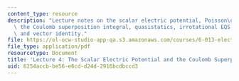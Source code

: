 ```yaml
---
content_type: resource
description: "Lecture notes on the scalar electric potential, Poisson\u2019s equation,\
  \ the Coulomb superposition integral, quasistatics, irrotational EQS electric fields,\
  \ and vector identity."
file: https://ol-ocw-studio-app-qa.s3.amazonaws.com/courses/6-013-electromagnetics-and-applications-fall-2005/6254accbbe56e6cdd24d2916bcdbccd3_lec4.pdf
file_type: application/pdf
resourcetype: Document
title: 'Lecture 4: The Scalar Electric Potential and the Coulomb Superposition Integral'
uid: 6254accb-be56-e6cd-d24d-2916bcdbccd3
---
```

